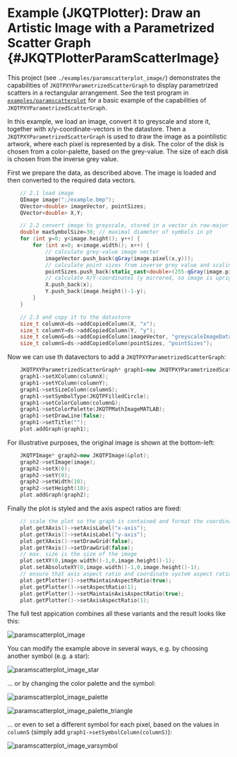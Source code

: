 # Example (JKQTPlotter): Draw an Artistic Image with a Parametrized Scatter Graph                                      {#JKQTPlotterParamScatterImage}


This project (see `./examples/paramscatterplot_image/`) demonstrates the capabilities of `JKQTPXYParametrizedScatterGraph` to display parametrized scatters in a rectangular arrangement. See the test program in [`examples/paramscatterplot`](https://github.com/jkriege2/JKQtPlotter/tree/master/examples/paramscatterplot) for a basic example of the capabilities of `JKQTPXYParametrizedScatterGraph`.

In this example, we load an image, convert it to greyscale and store it, together with x/y-coordinate-vectors in the datastore. Then a `JKQTPXYParametrizedScatterGraph` is used to draw the image as a pointilistic artwork, where each pixel is represented by a disk. The color of the disk is chosen from a color-palette, based on the grey-value. The size of each disk is chosen from the inverse grey value.

First we prepare the data, as described above. The image is loaded and then converted to the required data vectors.
```.cpp
    // 2.1 load image
    QImage image(":/example.bmp");
    QVector<double> imageVector, pointSizes;
    QVector<double> X,Y;

    // 2.2 convert image to greyscale, stored in a vector in row-major order
    double maxSymbolSize=30; // maximal diameter of symbols in pt
    for (int y=0; y<image.height(); y++) {
        for (int x=0; x<image.width(); x++) {
            // calculate grey-value image vector
            imageVector.push_back(qGray(image.pixel(x,y)));
            // calculate point sizes from inverse grey value and scaling between 0 and maxSymbolSize
            pointSizes.push_back(static_cast<double>(255-qGray(image.pixel(x,y)))/255.0*maxSymbolSize);
            // calculate X/Y-coordinates (y mirrored, so image is upright)
            X.push_back(x);
            Y.push_back(image.height()-1-y);
        }
    }

    // 2.3 and copy it to the datastore
    size_t columnX=ds->addCopiedColumn(X, "x");
    size_t columnY=ds->addCopiedColumn(Y, "y");
    size_t columnG=ds->addCopiedColumn(imageVector, "greyscaleImageData");
    size_t columnS=ds->addCopiedColumn(pointSizes, "pointSizes");
```

Now we can use th datavectors to add a `JKQTPXYParametrizedScatterGraph`:
```.cpp
    JKQTPXYParametrizedScatterGraph* graph1=new JKQTPXYParametrizedScatterGraph(&plot);
    graph1->setXColumn(columnX);
    graph1->setYColumn(columnY);
    graph1->setSizeColumn(columnS);
    graph1->setSymbolType(JKQTPFilledCircle);
    graph1->setColorColumn(columnG);
    graph1->setColorPalette(JKQTPMathImageMATLAB);
    graph1->setDrawLine(false);
    graph1->setTitle("");
    plot.addGraph(graph1);
```

For illustrative purposes, the original image is shown at the bottom-left:
```.cpp
    JKQTPImage* graph2=new JKQTPImage(&plot);
    graph2->setImage(image);
    graph2->setX(0);
    graph2->setY(0);
    graph2->setWidth(10);
    graph2->setHeight(10);
    plot.addGraph(graph2);
```

Finally the plot is styled and the axis aspect ratios are fixed:
```.cpp
    // scale the plot so the graph is contained and format the coordinate system
    plot.getXAxis()->setAxisLabel("x-axis");
    plot.getYAxis()->setAxisLabel("y-axis");
    plot.getXAxis()->setDrawGrid(false);
    plot.getYAxis()->setDrawGrid(false);
    // max. size is the size of the image
    plot.setXY(0,image.width()-1,0,image.height()-1);
    plot.setAbsoluteXY(0,image.width()-1,0,image.height()-1);
    // ensure that axis aspect ratio and coordinate system aspect ratio are maintained
    plot.getPlotter()->setMaintainAspectRatio(true);
    plot.getPlotter()->setAspectRatio(1);
    plot.getPlotter()->setMaintainAxisAspectRatio(true);
    plot.getPlotter()->setAxisAspectRatio(1);
```

The full test appication combines all these variants and the result looks like this:

![paramscatterplot_image](https://raw.githubusercontent.com/jkriege2/JKQtPlotter/master/screenshots/paramscatterplot_image.png)

You can modify the example above in several ways, e.g. by choosing another symbol (e.g. a star):

![paramscatterplot_image_star](https://raw.githubusercontent.com/jkriege2/JKQtPlotter/master/screenshots/paramscatterplot_image_star.png)

... or by changing the color palette and the symbol:

![paramscatterplot_image_palette](https://raw.githubusercontent.com/jkriege2/JKQtPlotter/master/screenshots/paramscatterplot_image_palette.png)

![paramscatterplot_image_palette_triangle](https://raw.githubusercontent.com/jkriege2/JKQtPlotter/master/screenshots/paramscatterplot_image_palette_triangle.png)

... or even  to set a different symbol for each pixel, based on the values in `columnS` (simply add `graph1->setSymbolColumn(columnS)`):


![paramscatterplot_image_varsymbol](https://raw.githubusercontent.com/jkriege2/JKQtPlotter/master/screenshots/paramscatterplot_image_varsymbol.png)

